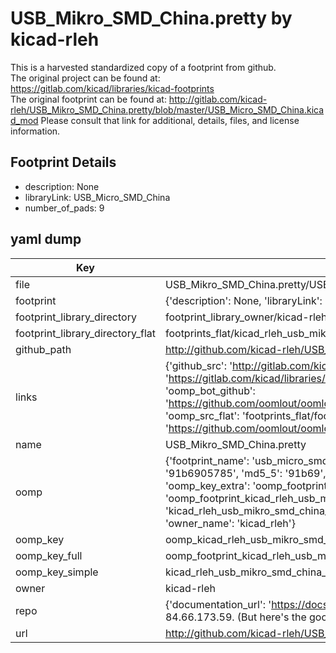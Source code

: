 # USB_Mikro_SMD_China.pretty by kicad-rleh  
This is a harvested standardized copy of a footprint from github.  
The original project can be found at:  
https://gitlab.com/kicad/libraries/kicad-footprints  
The original footprint can be found at:
http://gitlab.com/kicad-rleh/USB_Mikro_SMD_China.pretty/blob/master/USB_Micro_SMD_China.kicad_mod
Please consult that link for additional, details, files, and license information.  
## Footprint Details
* description: None  
* libraryLink: USB_Micro_SMD_China  
* number_of_pads: 9  
## yaml dump  
| Key | Value |  
| --- | --- |  
| file | USB_Mikro_SMD_China.pretty/USB_Micro_SMD_China.kicad_mod |  
| footprint | {'description': None, 'libraryLink': 'USB_Micro_SMD_China', 'number_of_pads': 9} |  
| footprint_library_directory | footprint_library_owner/kicad-rleh_USB_Mikro_SMD_China.pretty |  
| footprint_library_directory_flat | footprints_flat/kicad_rleh_usb_mikro_smd_china_usb_micro_smd_china/working |  
| github_path | http://github.com/kicad-rleh/USB_Mikro_SMD_China.pretty/blob/master/USB_Micro_SMD_China.kicad_mod |  
| links | {'github_src': 'http://gitlab.com/kicad-rleh/USB_Mikro_SMD_China.pretty/blob/master/USB_Micro_SMD_China.kicad_mod', 'github_src_repo': 'https://gitlab.com/kicad/libraries/kicad-footprints', 'oomp_bot': 'footprints/kicad_rleh_usb_mikro_smd_china_usb_micro_smd_china/working', 'oomp_bot_github': 'https://github.com/oomlout/oomlout_oomp_footprint_bot/tree/main/footprints/kicad_rleh_usb_mikro_smd_china_usb_micro_smd_china/working', 'oomp_src_flat': 'footprints_flat/footprints_flat/kicad_rleh_usb_mikro_smd_china_usb_micro_smd_china/working', 'oomp_src_flat_github': 'https://github.com/oomlout/oomlout_oomp_footprint_src/tree/main/footprints_flat/kicad_rleh_usb_mikro_smd_china_usb_micro_smd_china/working'} |  
| name | USB_Mikro_SMD_China.pretty |  
| oomp | {'footprint_name': 'usb_micro_smd_china', 'library_name': 'usb_mikro_smd_china', 'md5': '91b6905785f70d6e2e4d4a90f067e042', 'md5_10': '91b6905785', 'md5_5': '91b69', 'md5_6': '91b690', 'oomp_key': 'oomp_kicad_rleh_usb_mikro_smd_china_usb_micro_smd_china', 'oomp_key_extra': 'oomp_footprint_kicad_rleh_usb_mikro_smd_china_usb_micro_smd_china', 'oomp_key_full': 'oomp_footprint_kicad_rleh_usb_mikro_smd_china_usb_micro_smd_china_91b690', 'oomp_key_simple': 'kicad_rleh_usb_mikro_smd_china_usb_micro_smd_china', 'original_filename': 'USB_Mikro_SMD_China.pretty/USB_Micro_SMD_China.kicad_mod', 'owner_name': 'kicad_rleh'} |  
| oomp_key | oomp_kicad_rleh_usb_mikro_smd_china_usb_micro_smd_china |  
| oomp_key_full | oomp_footprint_kicad_rleh_usb_mikro_smd_china_usb_micro_smd_china |  
| oomp_key_simple | kicad_rleh_usb_mikro_smd_china_usb_micro_smd_china |  
| owner | kicad-rleh |  
| repo | {'documentation_url': 'https://docs.github.com/rest/overview/resources-in-the-rest-api#rate-limiting', 'message': "API rate limit exceeded for 84.66.173.59. (But here's the good news: Authenticated requests get a higher rate limit. Check out the documentation for more details.)"} |  
| url | http://github.com/kicad-rleh/USB_Mikro_SMD_China.pretty |  


